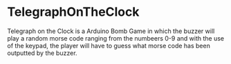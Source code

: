 # TelegraphOnTheClock
Telegraph on the Clock is a Arduino Bomb Game in which the buzzer will play a random morse code ranging from the numbeers 0-9 and with the use of the keypad, the player will have to guess what morse code has been outputted by the buzzer. 
